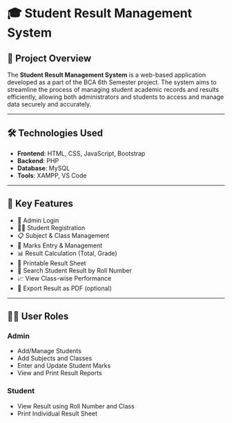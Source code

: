 # 🎓 Student Result Management System

## 📌 Project Overview

The **Student Result Management System** is a web-based application developed as a part of the BCA 6th Semester project. The system aims to streamline the process of managing student academic records and results efficiently, allowing both administrators and students to access and manage data securely and accurately.

---

## 🛠️ Technologies Used

- **Frontend**: HTML, CSS, JavaScript, Bootstrap  
- **Backend**: PHP  
- **Database**: MySQL  
- **Tools**: XAMPP, VS Code

---

## 🚀 Key Features

- 🔐 Admin Login
- 👨‍🎓 Student Registration
- 📋 Subject & Class Management
- 📝 Marks Entry & Management
- 📊 Result Calculation (Total, Grade)
- 🧾 Printable Result Sheet
- 🔎 Search Student Result by Roll Number
- 📈 View Class-wise Performance
- 📁 Export Result as PDF (optional)

---

## 👨‍💼 User Roles

### Admin
- Add/Manage Students
- Add Subjects and Classes
- Enter and Update Student Marks
- View and Print Result Reports

### Student
- View Result using Roll Number and Class
- Print Individual Result Sheet
